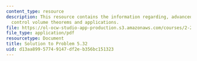 ```yaml
---
content_type: resource
description: This resource contains the information regarding, advanced fluid mechanics,
  control volume theorems and applications.
file: https://ol-ocw-studio-app-production.s3.amazonaws.com/courses/2-25-advanced-fluid-mechanics-fall-2013/d13aa89957749147df2eb356bc151323_MIT2_25F13_Shapi5.32_Solut.pdf
file_type: application/pdf
resourcetype: Document
title: Solution to Problem 5.32
uid: d13aa899-5774-9147-df2e-b356bc151323
---
```

